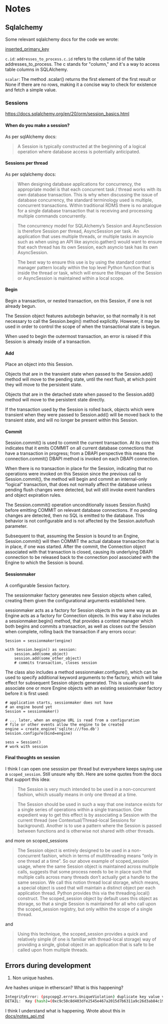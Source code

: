 # Notes

## Sqlalchemy

Some relevant sqlalchemy docs for the code we wrote:

[inserted_primary_key](https://docs.sqlalchemy.org/en/20/core/connections.html#sqlalchemy.engine.CursorResult.inserted_primary_key)

`c.id`: `addresses_to_process.c.id` refers to the column id of the table addresses_to_process. The c stands for "column," and it's a way to access table columns in SQLAlchemy.

`scalar`: The method .scalar() returns the first element of the first result or None if there are no rows, making it a concise way to check for existence and fetch a simple value.


### Sessions

https://docs.sqlalchemy.org/en/20/orm/session_basics.html

#### When do you make a session?

As per sqlAlchemy docs:

> A Session is typically constructed at the beginning of a logical operation where database access is potentially anticipated.

#### Sessions per thread

As per sqlalchemy docs:

> When designing database applications for concurrency, the appropriate model is that each concurrent task / thread works with its own database transaction. This is why when discussing the issue of database concurrency, the standard terminology used is multiple, concurrent transactions. Within traditional RDMS there is no analogue for a single database transaction that is receiving and processing multiple commands concurrently.

> The concurrency model for SQLAlchemy’s Session and AsyncSession is therefore Session per thread, AsyncSession per task. An application that uses multiple threads, or multiple tasks in asyncio such as when using an API like asyncio.gather() would want to ensure that each thread has its own Session, each asyncio task has its own AsyncSession.

> The best way to ensure this use is by using the standard context manager pattern locally within the top level Python function that is inside the thread or task, which will ensure the lifespan of the Session or AsyncSession is maintained within a local scope.

#### Begin

Begin a transaction, or nested transaction, on this Session, if one is not already begun.

The Session object features autobegin behavior, so that normally it is not necessary to call the Session.begin() method explicitly. However, it may be used in order to control the scope of when the transactional state is begun.

When used to begin the outermost transaction, an error is raised if this Session is already inside of a transaction.


#### Add

Place an object into this Session.

Objects that are in the transient state when passed to the Session.add() method will move to the pending state, until the next flush, at which point they will move to the persistent state.

Objects that are in the detached state when passed to the Session.add() method will move to the persistent state directly.

If the transaction used by the Session is rolled back, objects which were transient when they were passed to Session.add() will be moved back to the transient state, and will no longer be present within this Session.

#### Commit

Session.commit() is used to commit the current transaction. At its core this indicates that it emits COMMIT on all current database connections that have a transaction in progress; from a DBAPI perspective this means the connection.commit() DBAPI method is invoked on each DBAPI connection.

When there is no transaction in place for the Session, indicating that no operations were invoked on this Session since the previous call to Session.commit(), the method will begin and commit an internal-only “logical” transaction, that does not normally affect the database unless pending flush changes were detected, but will still invoke event handlers and object expiration rules.

The Session.commit() operation unconditionally issues Session.flush() before emitting COMMIT on relevant database connections. If no pending changes are detected, then no SQL is emitted to the database. This behavior is not configurable and is not affected by the Session.autoflush parameter.

Subsequent to that, assuming the Session is bound to an Engine, Session.commit() will then COMMIT the actual database transaction that is in place, if one was started. After the commit, the Connection object associated with that transaction is closed, causing its underlying DBAPI connection to be released back to the connection pool associated with the Engine to which the Session is bound.

#### Sessionmaker

A configurable Session factory.

The sessionmaker factory generates new Session objects when called, creating them given the configurational arguments established here.


sessionmaker acts as a factory for Session objects in the same way as an Engine acts as a factory for Connection objects. In this way it also includes a sessionmaker.begin() method, that provides a context manager which both begins and commits a transaction, as well as closes out the Session when complete, rolling back the transaction if any errors occur:

```python3
Session = sessionmaker(engine)

with Session.begin() as session:
    session.add(some_object)
    session.add(some_other_object)
    # commits transaction, closes session
```

The class also includes a method sessionmaker.configure(), which can be used to specify additional keyword arguments to the factory, which will take effect for subsequent Session objects generated. This is usually used to associate one or more Engine objects with an existing sessionmaker factory before it is first used:

```python3
# application starts, sessionmaker does not have
# an engine bound yet
Session = sessionmaker()

# ... later, when an engine URL is read from a configuration
# file or other events allow the engine to be created
engine = create_engine('sqlite:///foo.db')
Session.configure(bind=engine)

sess = Session()
# work with session
```

#### Final thoughts on session

I think I can open one sesssion per thread but everywhere keeps saying use a `scoped_session`. Still unsure why tbh. Here are some quotes from the docs that support this idea:

> The Session is very much intended to be used in a non-concurrent fashion, which usually means in only one thread at a time.

> The Session should be used in such a way that one instance exists for a single series of operations within a single transaction. One expedient way to get this effect is by associating a Session with the current thread (see Contextual/Thread-local Sessions for background). Another is to use a pattern where the Session is passed between functions and is otherwise not shared with other threads.

and more on scoped_sessions

> The Session object is entirely designed to be used in a non-concurrent fashion, which in terms of multithreading means “only in one thread at a time”. So our above example of scoped_session usage, where the same Session object is maintained across multiple calls, suggests that some process needs to be in place such that multiple calls across many threads don’t actually get a handle to the same session. We call this notion thread local storage, which means, a special object is used that will maintain a distinct object per each application thread. Python provides this via the threading.local() construct. The scoped_session object by default uses this object as storage, so that a single Session is maintained for all who call upon the scoped_session registry, but only within the scope of a single thread. 

and 

> Using this technique, the scoped_session provides a quick and relatively simple (if one is familiar with thread-local storage) way of providing a single, global object in an application that is safe to be called upon from multiple threads.

## Errors during development

1. Non unique hashes.

Are hashes unique in etherscan? What is this happening?

```bash
IntegrityError: (psycopg2.errors.UniqueViolation) duplicate key value violates unique constraint "transactions_hash_key"
DETAIL:  Key (hash)=(0xc9c50c8d403dfe2545e467a2015d7b6311a9c26d3ab84c1985ec76de71efbfb7) already exists.
```

I think I understand what is happening. Wrote about this in [docs/notes_api.md](notes_api.md)

